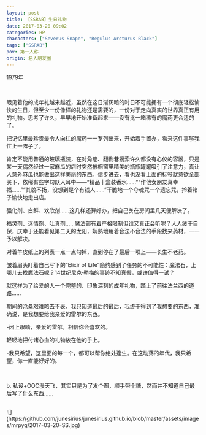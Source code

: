 ```yaml
---
layout: post
title: 【SSRAB】生日礼物
date: 2017-03-20 09:02
categories: HP
characters: ["Severus Snape", "Regulus Arcturus Black"]
tags: ["SSRAB"]
pov: 第一人称
origin: 名人朋友圈
---
```


1979年

<br>

眼见着他的成年礼越来越近，虽然在这日渐灰暗的时日不可能拥有一个彻底轻松愉快的生日，但至少一份像样的礼物还是需要的，一份对于走向真实的世界真正有用的礼物。思考了许久，早早地开始准备起来——没有比一箱稀有的魔药更合适的了。

把记忆里最珍贵最令人向往的魔药一一罗列出来，开始着手置办，看来这件事够我忙上一阵子了。

肯定不能用普通的玻璃瓶装，在对角巷、翻倒巷搜索许久都没有心仪的容器，只是某一天偶然经过一家麻瓜的店时突然被橱窗里精美的瓶瓶罐罐吸引了注意力，真让人意外麻瓜也能做出这样美丽的东西。信步进去，看也没看上面的标签就意欲全部买下，依稀有些字句跃入耳中——“精品十盒装香水……”“作他女朋友真幸福……”“其貌不扬，没想到是个有钱人……”干脆地一个夺魂咒一个遗忘咒，拎着箱子愉快地走出店。

强化剂、白鲜、欢欣剂……这几样还算好办，把自己关在房间里几天便解决了。

福灵剂、迷情剂、吐真剂……魔法部有着严格限制但谁又真正会听呢？人人疲于自保，庆幸于还能看见第二天的太阳，娴熟地用着合法不合法的手段找来药材，一一予以解决。

对着羊皮纸上的列表一点一点勾掉，直到停在了最后一项上——长生不老药。

皱着眉头盯着自己写下的“Elixir of Life”隐约感到了任务的不可能性：魔法石，上哪儿去找魔法石呢？14世纪尼克·勒梅的事迹不知真假，或许值得一试？

就这样为了给爱的人一个完整的、印象深刻的成年礼物，踏上了前往法兰西的道路……

期间的沧桑艰难略去不表，我只知道最后的最后，我终于得到了我想要的东西，准确说，是我想要给我亲爱的雷尔的东西。

-闭上眼睛，亲爱的雷尔，相信你会喜欢的。

轻轻地把付诸心血的礼物放在他的手上。

-我只希望，这里面的每一个，都可以帮你绝处逢生。在这动荡的年代，我只希望，你一直能好好的。

<br>

b. 私设+OOC漫天飞，其实只是为了发个图，顺手带个糖，然而并不知道自己最后写了什么东西……

<br>
![](https://github.com/junesirius/junesirius.github.io/blob/master/assets/images/mrpyq/2017-03-20-SS.jpg)
